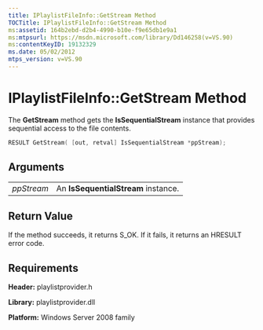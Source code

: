 ```yaml
---
title: IPlaylistFileInfo::GetStream Method
TOCTitle: IPlaylistFileInfo::GetStream Method
ms:assetid: 164b2ebd-d2b4-4990-b10e-f9e65db1e9a1
ms:mtpsurl: https://msdn.microsoft.com/library/Dd146258(v=VS.90)
ms:contentKeyID: 19132329
ms.date: 05/02/2012
mtps_version: v=VS.90
---
```


# IPlaylistFileInfo::GetStream Method

The **GetStream** method gets the **IsSequentialStream** instance that provides sequential access to the file contents.

```cpp
RESULT GetStream( [out, retval] IsSequentialStream *ppStream);
```

## Arguments

|||
|--- |--- |
|*ppStream*|An **IsSequentialStream** instance.|

## Return Value

If the method succeeds, it returns S\_OK. If it fails, it returns an HRESULT error code.

## Requirements

**Header:** playlistprovider.h

**Library:** playlistprovider.dll

**Platform:** Windows Server 2008 family
